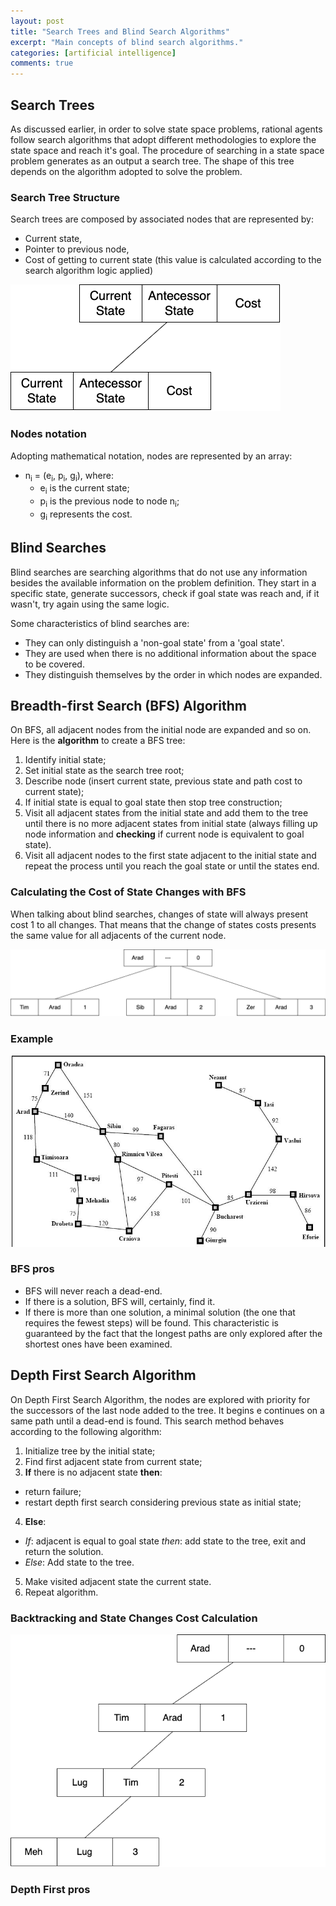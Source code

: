 ```yaml
---
layout: post
title: "Search Trees and Blind Search Algorithms"
excerpt: "Main concepts of blind search algorithms."
categories: [artificial intelligence]
comments: true
---
```


## Search Trees

As discussed earlier, in order to solve state space problems, rational agents follow search algorithms that adopt different methodologies to explore the state space and reach it's goal. The procedure of searching in a state space problem generates as an output a search tree. The shape of this tree depends on the algorithm adopted to solve the problem.

### Search Tree Structure

Search trees are composed by associated nodes that are represented by:

- Current state,
- Pointer to previous node,
- Cost of getting to current state (this value is calculated according to the search algorithm logic applied)

![Representation of two connected nodes of a Search Tree](/img/posts_img/node_representation.png)

### Nodes notation

Adopting mathematical notation, nodes are represented by an array:
- n<sub>i</sub> = (e<sub>i</sub>, p<sub>i</sub>, g<sub>i</sub>), where:
  - e<sub>i</sub> is the current state;
  - p<sub>i</sub> is the previous node to node n<sub>i</sub>;
  - g<sub>i</sub> represents the cost.

## Blind Searches

Blind searches are searching algorithms that do not use any information besides the available information on the problem definition. They start in a specific state, generate successors, check if goal state was reach and, if it wasn't, try again using the same logic.

Some characteristics of blind searches are:
 - They can only distinguish a 'non-goal state' from a 'goal state'.
 - They are used when there is no additional information about the space to be covered.
 - They distinguish themselves by the order in which nodes are expanded.

## Breadth-first Search (BFS) Algorithm

On BFS, all adjacent nodes from the initial node are expanded and so on. Here is the **algorithm** to create a BFS tree:

1. Identify initial state;
2. Set initial state as the search tree root;
3. Describe node (insert current state, previous state and path cost to current state);
4. If initial state is equal to goal state then stop tree construction;
5. Visit all adjacent states from the initial state and add them to the tree until there is no more adjacent states from initial state (always filling up node information and __checking__ if current node is equivalent to goal state).
6. Visit all adjacent nodes to the first state adjacent to the initial state and repeat the process until you reach the goal state or until the states end.

### Calculating the Cost of State Changes with BFS

When talking about blind searches, changes of state will always present cost 1 to all changes. That means that the change of states costs presents the same value for all adjacents of the current node.

![Cost of State Changes](/img/posts_img/state_change_cost.png)

### Example

![Romanian Map Represented as a Graph](/img/posts_img/romanian_map.jpg)

### BFS pros

- BFS will never reach a dead-end.
- If there is a solution, BFS will, certainly, find it.
- If there is more than one solution, a minimal solution (the one that requires the fewest steps) will be found. This characteristic is guaranteed by the fact that the longest paths are only explored after the shortest ones have been examined.

## Depth First Search Algorithm

On Depth First Search Algorithm, the nodes are explored with priority for the successors of the last node added to the tree. It begins e continues on a same path until a dead-end is found. This search method behaves according to the following algorithm:

1. Initialize tree by the initial state;
2. Find first adjacent state from current state;
3. **If** there is no adjacent state **then**:
  - return failure;
  - restart depth first search considering previous state as initial state;
4. **Else**:
  - _If_: adjacent is equal to goal state _then_: add state to the tree, exit and return the solution.
  - _Else_: Add state to the tree.
5. Make visited adjacent state the current state.
6. Repeat algorithm.

### Backtracking and State Changes Cost Calculation

![Cost of State Changes on Depth First Search](/img/posts_img/depth_first_cost_example.png)
### Depth First pros
